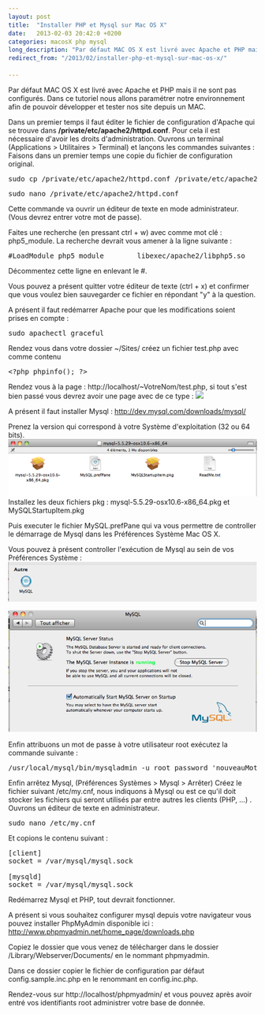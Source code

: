 ```yaml
---
layout: post
title:  "Installer PHP et Mysql sur Mac OS X"
date:   2013-02-03 20:42:0 +0200
categories: macosX php mysql
long_description: "Par défaut MAC OS X est livré avec Apache et PHP mais il ne sont pas configurés. Dans ce tutoriel nous allons paramétrer notre environnement afin de pouvoir développer et tester nos site depuis un MAC."
redirect_from: "/2013/02/installer-php-et-mysql-sur-mac-os-x/"

---
```

Par défaut MAC OS X est livré avec Apache et PHP mais il ne sont pas configurés. Dans ce tutoriel nous allons paramétrer notre environnement afin de pouvoir développer et tester nos site depuis un MAC.

Dans un premier temps il faut éditer le fichier de configuration d'Apache qui se trouve dans <strong>/private/etc/apache2/httpd.conf</strong>.
Pour cela il est nécessaire d'avoir les droits d'administration. Ouvrons un terminal (Applications > Utilitaires > Terminal) et lançons les commandes suivantes :
Faisons dans un premier temps une copie du fichier de configuration original.
<pre class="brush: shell; gutter: true; first-line: 1; highlight: []; html-script: false">
sudo cp /private/etc/apache2/httpd.conf /private/etc/apache2/httpd.conf.original
</pre>
<pre class="brush: shell; gutter: true; first-line: 1; highlight: []; html-script: false">
sudo nano /private/etc/apache2/httpd.conf
</pre>
Cette commande va ouvrir un éditeur de texte en mode administrateur. (Vous devrez entrer votre mot de passe).

Faites une recherche (en pressant ctrl + w) avec comme mot clé : php5_module. La recherche devrait vous amener à la ligne suivante :
<pre class="brush: shell; gutter: true; first-line: 1; highlight: []; html-script: false">
#LoadModule php5_module        libexec/apache2/libphp5.so
</pre>
Décommentez cette ligne en enlevant le #.

Vous pouvez a présent quitter votre éditeur de texte (ctrl + x) et confirmer que vous voulez bien sauvegarder ce fichier en répondant "y" à la question.

A présent il faut redémarrer Apache pour que les modifications soient prises en compte :
<pre class="brush: shell; gutter: true; first-line: 1; highlight: []; html-script: false">sudo apachectl graceful</pre>

Rendez vous dans votre dossier ~/Sites/ créez un fichier test.php avec comme contenu
<pre class="brush: php; gutter: true; first-line: 1; highlight: []; html-script: false">
&lt;?php phpinfo(); ?&gt;
</pre>

Rendez vous à la page : http://localhost/~VotreNom/test.php, si tout s'est bien passé vous devrez avoir une page avec de ce type :
<img src="http://www.ludovicbouguerra.fr/wp-content/uploads/2013/02/installer-php-macosx-1.png" />

A présent il faut installer Mysql :
http://dev.mysql.com/downloads/mysql/

Prenez la version qui correspond à votre Système d'exploitation (32 ou 64 bits).
<img src="/images/posts/installer-php-et-mysql-sur-mac-os-x/installer-php-macosx-2.png" />
Installez les deux fichiers pkg : mysql-5.5.29-osx10.6-x86_64.pkg et MySQLStartupItem.pkg

Puis executer le fichier MySQL.prefPane qui va vous permettre de controller le démarrage de Mysql dans les Préférences Système Mac OS X.

Vous pouvez à présent controller l'exécution de Mysql au sein de vos Préférences Système :
<img src="/images/posts/installer-php-et-mysql-sur-mac-os-x/installer-php-macosx-3.png" />

<img src="/images/posts/installer-php-et-mysql-sur-mac-os-x/installer-php-macosx-4.png" />

Enfin attribuons un mot de passe à votre utilisateur root exécutez la commande suivante :
<pre class="brush: shell; gutter: true; first-line: 1; highlight: []; html-script: false">
/usr/local/mysql/bin/mysqladmin -u root password &#039;nouveauMotDePasseRoot&#039;
</pre>

Enfin arrêtez Mysql, (Préférences Systèmes > Mysql > Arrêter)
Créez le fichier suivant /etc/my.cnf, nous indiquons à Mysql ou est ce qu'il doit stocker les fichiers qui seront utilisés par entre autres les clients (PHP, ...) .
Ouvrons un éditeur de texte en administrateur.
<pre class="brush: shell; gutter: true; first-line: 1; highlight: []; html-script: false">
sudo nano /etc/my.cnf
</pre>
Et copions le contenu suivant :
<pre>
[client]
socket = /var/mysql/mysql.sock

[mysqld]
socket = /var/mysql/mysql.sock
</pre>

Redémarrez Mysql et PHP, tout devrait fonctionner.

A présent si vous souhaitez configurer mysql depuis votre navigateur vous pouvez installer PhpMyAdmin disponible ici :
http://www.phpmyadmin.net/home_page/downloads.php

Copiez le dossier que vous venez de télécharger dans le dossier
/Library/Webserver/Documents/ en le nommant phpmyadmin.

Dans ce dossier copier le fichier de configuration par défaut config.sample.inc.php en le renommant en config.inc.php.

Rendez-vous sur http://localhost/phpmyadmin/ et vous pouvez après avoir entré vos identifiants root administrer votre base de donnée.
